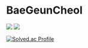 <!--### Hi there 👋 -->

# BaeGeunCheol

<img src="https://img.shields.io/badge/-239DFF?style=flat&logo=C&logoColor=white"/>
<img src="https://img.shields.io/badge/C++-Solutions-blue.svg?style=flat&logo=c%2B%2B" />

[![Solved.ac Profile](http://mazassumnida.wtf/api/v2/generate_badge?boj={soong2002})](https://solved.ac/{soong2002})

<!--
**rmscjf2002/rmscjf2002** is a ✨ _special_ ✨ repository because its `README.md` (this file) appears on your GitHub profile.

Here are some ideas to get you started:

- 🔭 I’m currently working on ...
- 🌱 I’m currently learning ...
- 👯 I’m looking to collaborate on ...
- 🤔 I’m looking for help with ...
- 💬 Ask me about ...
- 📫 How to reach me: ...
- 😄 Pronouns: ...
- ⚡ Fun fact: ...
-->
